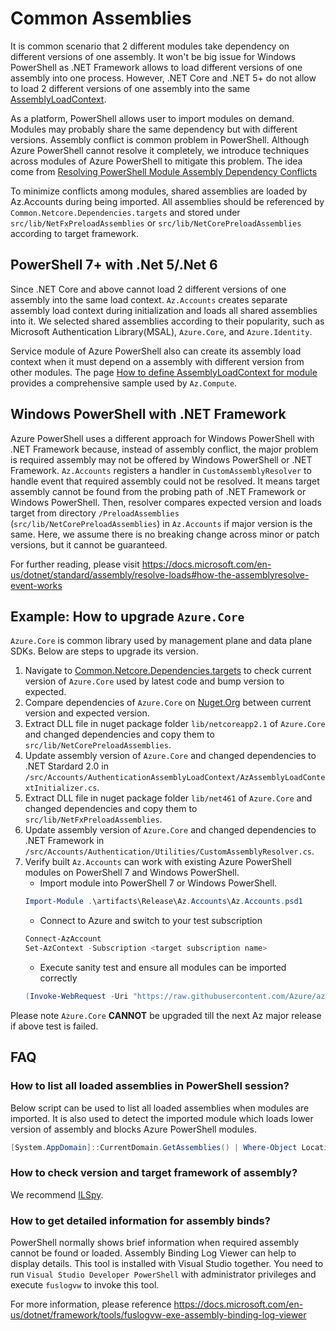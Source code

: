 # Common Assemblies
It is common scenario that 2 different modules take dependency on different versions of one assembly. It won't be big issue for Windows PowerShell as .NET Framework allows to load different versions of one assembly into one process. However, .NET Core and .NET 5+ do not allow to load 2 different versions of one assembly into the same [AssemblyLoadContext](https://docs.microsoft.com/en-us/dotnet/api/system.runtime.loader.assemblyloadcontext).

As a platform, PowerShell allows user to import modules on demand. Modules may probably share the same dependency but with different versions. Assembly conflict is common problem in PowerShell. Although Azure PowerShell cannot resolve it completely, we introduce techniques across modules of Azure PowerShell to mitigate this problem. The idea come from [Resolving PowerShell Module Assembly Dependency Conflicts](https://devblogs.microsoft.com/powershell/resolving-powershell-module-assembly-dependency-conflicts/)

To minimize conflicts among modules, shared assemblies are loaded by Az.Accounts during being imported. All assemblies should be referenced by `Common.Netcore.Dependencies.targets` and stored under `src/lib/NetFxPreloadAssemblies` or `src/lib/NetCorePreloadAssemblies` according to target framework.

## PowerShell 7+ with .Net 5/.Net 6
Since .NET Core and above cannot load 2 different versions of one assembly into the same load context. `Az.Accounts` creates separate assembly load context during initialization and loads all shared assemblies into it. We selected shared assemblies according to their popularity, such as Microsoft Authentication Library(MSAL), `Azure.Core`, and `Azure.Identity`.

Service module of Azure PowerShell also can create its assembly load context when it must depend on a assembly with different version from other modules. The page [How to define AssemblyLoadContext for module](/src/Accounts/AuthenticationAssemblyLoadContext) provides a comprehensive sample used by `Az.Compute`. 

## Windows PowerShell with .NET Framework
Azure PowerShell uses a different approach for Windows PowerShell with .NET Framework because, instead of assembly conflict, the major problem is required assembly may not be offered by Windows PowerShell or .NET Framework. `Az.Accounts` registers a handler in `CustomAssemblyResolver` to handle event that required assembly could not be resolved. It means target assembly cannot be found from the probing path of .NET Framework or Windows PowerShell. Then, resolver compares expected version and loads target from directory `/PreloadAssemblies`  (`src/lib/NetCorePreloadAssemblies`) in `Az.Accounts` if major version is the same. Here, we assume there is no breaking change across minor or patch versions, but it cannot be guaranteed.

For further reading, please visit https://docs.microsoft.com/en-us/dotnet/standard/assembly/resolve-loads#how-the-assemblyresolve-event-works


## Example: How to upgrade `Azure.Core`
`Azure.Core` is common library used by management plane and data plane SDKs. Below are steps to upgrade its version.
1. Navigate to [Common.Netcore.Dependencies.targets](/tools/Common.Netcore.Dependencies.targets) to check current version of `Azure.Core` used by latest code and bump version to expected.
2. Compare dependencies of `Azure.Core` on [Nuget.Org](https://www.nuget.org/packages/Azure.Core/) between current version and expected version.
3. Extract DLL file in nuget package folder `lib/netcoreapp2.1` of `Azure.Core` and changed dependencies and copy them to `src/lib/NetCorePreloadAssemblies`.
4. Update assembly version of `Azure.Core` and changed dependencies to .NET Stardard 2.0 in `/src/Accounts/AuthenticationAssemblyLoadContext/AzAssemblyLoadContextInitializer.cs`.
5. Extract DLL file in nuget package folder `lib/net461` of `Azure.Core` and changed dependencies and copy them to `src/lib/NetFxPreloadAssemblies`.
6. Update assembly version of `Azure.Core` and changed dependencies to .NET Framework in `/src/Accounts/Authentication/Utilities/CustomAssemblyResolver.cs`.
7. Verify built `Az.Accounts` can work with existing Azure PowerShell modules on PowerShell 7 and Windows PowerShell.
   - Import module into PowerShell 7 or Windows PowerShell.
   ```powershell
   Import-Module .\artifacts\Release\Az.Accounts\Az.Accounts.psd1
   ```
   - Connect to Azure and switch to your test subscription
    ```powershell
    Connect-AzAccount
    Set-AzContext -Subscription <target subscription name>
    ```
   - Execute sanity test and ensure all modules can be imported correctly
    ```powershell
    (Invoke-WebRequest -Uri "https://raw.githubusercontent.com/Azure/azure-powershell/main/tools/Test/SmokeTest/RmCoreSmokeTests.ps1").Content | Invoke-Expression
    ```

Please note `Azure.Core` **CANNOT** be upgraded till the next Az major release if above test is failed. 

## FAQ
### How to list all loaded assemblies in PowerShell session?
Below script can be used to list all loaded assemblies when modules are imported. It is also used to detect the imported module which loads lower version of assembly and blocks Azure PowerShell modules.
```powershell
[System.AppDomain]::CurrentDomain.GetAssemblies() | Where-Object Location | Sort-Object -Property FullName | Select-Object -Property FullName, Location
```

### How to check version and target framework of assembly?
We recommend [ILSpy](https://github.com/icsharpcode/ILSpy). 

### How to get detailed information for assembly binds?
PowerShell normally shows brief information when required assembly cannot be found or loaded. Assembly Binding Log Viewer can help to display details. This tool is installed with Visual Studio together. You need to run `Visual Studio Developer PowerShell` with administrator privileges and execute `fuslogvw` to invoke this tool.

For more information, please reference https://docs.microsoft.com/en-us/dotnet/framework/tools/fuslogvw-exe-assembly-binding-log-viewer